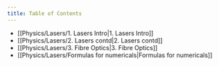 ```yaml
---
title: Table of Contents
---
```

- [[Physics/Lasers/1. Lasers Intro|1. Lasers Intro]]
- [[Physics/Lasers/2. Lasers contd|2. Lasers contd]]
- [[Physics/Lasers/3. Fibre Optics|3. Fibre Optics]]
- [[Physics/Lasers/Formulas for numericals|Formulas for numericals]]